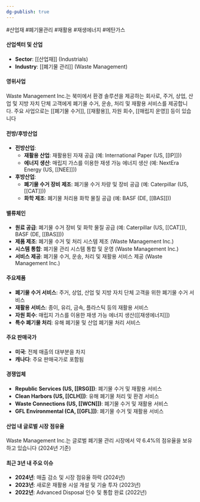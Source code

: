 ```yaml
---
dg-publish: true
---
```

#산업재 #폐기물관리 #재활용 #재생에너지 #메탄가스


#### 산업섹터 및 산업

- **Sector**: [[산업재]] (Industrials)
- **Industry**: [[폐기물 관리]] (Waste Management)

#### 영위사업

Waste Management Inc.는 북미에서 환경 솔루션을 제공하는 회사로, 주거, 상업, 산업 및 지방 자치 단체 고객에게 폐기물 수거, 운송, 처리 및 재활용 서비스를 제공합니다. 주요 사업으로는 [[폐기물 수거]], [[재활용]], 자원 회수, [[매립지 운영]] 등이 있습니다

#### 전방/후방산업

- **전방산업**:
    - **재활용 산업**: 재활용된 자재 공급 (예: International Paper (US, [[IP]]))
    - **에너지 생산**: 매립지 가스를 이용한 재생 가능 에너지 생산 (예: NextEra Energy (US, [[NEE]]))
- **후방산업**:
    - **폐기물 수거 장비 제조**: 폐기물 수거 차량 및 장비 공급 (예: Caterpillar (US, [[CAT]]))
    - **화학 제조**: 폐기물 처리용 화학 물질 공급 (예: BASF (DE, [[BAS]]))

#### 밸류체인

- **원료 공급**: 폐기물 수거 장비 및 화학 물질 공급 (예: Caterpillar (US, [[CAT]]), BASF (DE, [[BAS]]))
- **제품 제조**: 폐기물 수거 및 처리 시스템 제조 (Waste Management Inc.)
- **시스템 통합**: 폐기물 관리 시스템 통합 및 운영 (Waste Management Inc.)
- **서비스 제공**: 폐기물 수거, 운송, 처리 및 재활용 서비스 제공 (Waste Management Inc.)

#### 주요제품

- **폐기물 수거 서비스**: 주거, 상업, 산업 및 지방 자치 단체 고객을 위한 폐기물 수거 서비스
- **재활용 서비스**: 종이, 유리, 금속, 플라스틱 등의 재활용 서비스
- **자원 회수**: 매립지 가스를 이용한 재생 가능 에너지 생산([[재생에너지]])
- **특수 폐기물 처리**: 유해 폐기물 및 산업 폐기물 처리 서비스

#### 주요 판매국가

- **미국**: 전체 매출의 대부분을 차지
- **캐나다**: 주요 판매국가로 포함됨

#### 경쟁업체

- **Republic Services (US, [[RSG]])**: 폐기물 수거 및 재활용 서비스
- **Clean Harbors (US, [[CLH]])**: 유해 폐기물 처리 및 환경 서비스
- **Waste Connections (US, [[WCN]])**: 폐기물 수거 및 재활용 서비스
- **GFL Environmental (CA, [[GFL]])**: 폐기물 수거 및 재활용 서비스

#### 산업 내 글로벌 시장 점유율

Waste Management Inc.는 글로벌 폐기물 관리 시장에서 약 6.4%의 점유율을 보유하고 있습니다 (2024년 기준)

#### 최근 3년 내 주요 이슈

- **2024년**: 매출 감소 및 시장 점유율 하락 (2024년)
- **2023년**: 새로운 재활용 시설 개설 및 기술 투자 (2023년)
- **2022년**: Advanced Disposal 인수 및 통합 완료 (2022년)